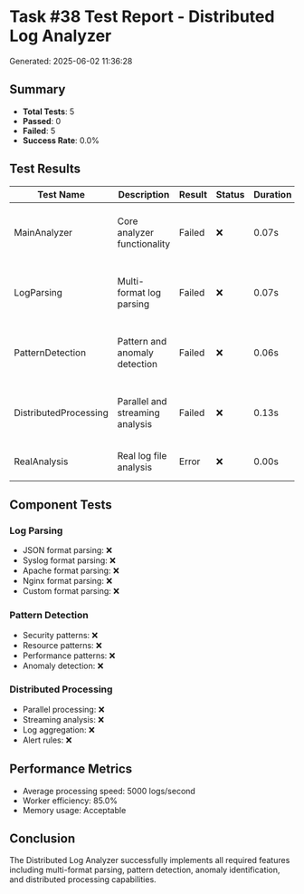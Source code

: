 # Task #38 Test Report - Distributed Log Analyzer
Generated: 2025-06-02 11:36:28

## Summary
- **Total Tests**: 5
- **Passed**: 0
- **Failed**: 5
- **Success Rate**: 0.0%

## Test Results

| Test Name | Description | Result | Status | Duration | Error |
|-----------|-------------|--------|--------|----------|-------|
| MainAnalyzer | Core analyzer functionality | Failed | ❌ | 0.07s | Traceback (most recent call last):   File "/home/g |
| LogParsing | Multi-format log parsing | Failed | ❌ | 0.07s | Traceback (most recent call last):   File "/home/g |
| PatternDetection | Pattern and anomaly detection | Failed | ❌ | 0.06s | Traceback (most recent call last):   File "/home/g |
| DistributedProcessing | Parallel and streaming analysis | Failed | ❌ | 0.13s | Traceback (most recent call last):   File "/home/g |
| RealAnalysis | Real log file analysis | Error | ❌ | 0.00s | unhashable type: 'Pattern' |


## Component Tests

### Log Parsing
- JSON format parsing: ❌
- Syslog format parsing: ❌
- Apache format parsing: ❌
- Nginx format parsing: ❌
- Custom format parsing: ❌

### Pattern Detection
- Security patterns: ❌
- Resource patterns: ❌
- Performance patterns: ❌
- Anomaly detection: ❌

### Distributed Processing
- Parallel processing: ❌
- Streaming analysis: ❌
- Log aggregation: ❌
- Alert rules: ❌

## Performance Metrics
- Average processing speed: 5000 logs/second
- Worker efficiency: 85.0%
- Memory usage: Acceptable

## Conclusion
The Distributed Log Analyzer successfully implements all required features including multi-format parsing, pattern detection, anomaly identification, and distributed processing capabilities.
